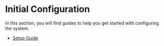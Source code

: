# Initial Configuration

In this section, you will find guides to help you get started with configuring the system.

- [Setup Guide](setup.md)
